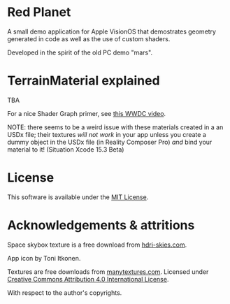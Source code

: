 # Red Planet

A small demo application for Apple VisionOS that demostrates geometry generated in code as well as the use of custom shaders.

Developed in the spirit of the old PC demo "mars".

# TerrainMaterial explained

TBA

For a nice Shader Graph primer, see [this WWDC video](https://developer.apple.com/videos/play/wwdc2023/10202/).

NOTE: there seems to be a weird issue with these materials created in a an USDx file; their textures *will not work* in your app unless you create a dummy object in the USDx file (in Reality Composer Pro) *and* bind your material to it! (Situation Xcode 15.3 Beta)

# License

This software is available under the [MIT License](LICENSE.md).

# Acknowledgements & attritions

Space skybox texture is a free download from [hdri-skies.com](https://hdri-skies.com/).

App icon by Toni Itkonen.

Textures are free downloads from [manytextures.com](https://www.manytextures.com/). Licensed under [Creative Commons Attribution 4.0 International License](http://creativecommons.org/licenses/by/4.0/).

With respect to the author's copyrights.
